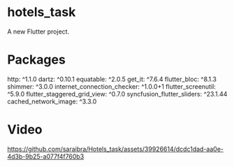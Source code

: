 # hotels_task

A new Flutter project.

# Packages
http: ^1.1.0
  dartz: ^0.10.1
  equatable: ^2.0.5
  get_it: ^7.6.4
  flutter_bloc: ^8.1.3
  shimmer: ^3.0.0
  internet_connection_checker: ^1.0.0+1
  flutter_screenutil: ^5.9.0
  flutter_staggered_grid_view: ^0.7.0
  syncfusion_flutter_sliders: ^23.1.44
  cached_network_image: ^3.3.0

# Video


https://github.com/saraibra/Hotels_task/assets/39926614/dcdc1dad-aa0e-4d3b-9b25-a077f4f760b3

